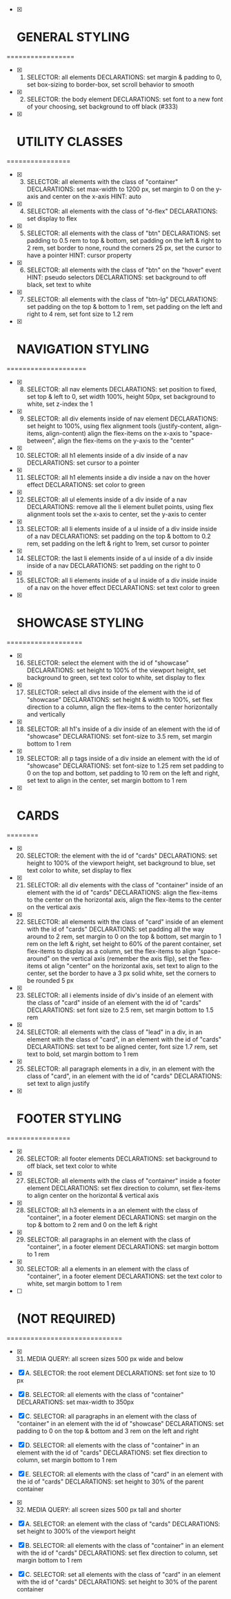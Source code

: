 - [x] # GENERAL STYLING
=================
- [x] 1. SELECTOR: all elements DECLARATIONS: set margin & padding to 0, set box-sizing to border-box, set scroll behavior to smooth
- [x] 2. SELECTOR: the body element DECLARATIONS: set font to a new font of your choosing, set background to off black (#333)

- [x] # UTILITY CLASSES
================
- [x] 3. SELECTOR: all elements with the class of "container" DECLARATIONS: set max-width to 1200 px, set margin to 0 on the y-axis and center on the x-axis HINT: auto
- [x] 4. SELECTOR: all elements with the class of "d-flex" DECLARATIONS: set display to flex
- [x] 5. SELECTOR: all elements with the class of "btn" DECLARATIONS: set padding to 0.5 rem to top & bottom, set padding on the left & right to 2 rem, set border to none, round the corners 25 px, set the cursor to have a pointer HINT: cursor property
- [x] 6. SELECTOR: all elements with the class of "btn" on the "hover" event HINT: pseudo selectors DECLARATIONS: set background to off black, set text to white
- [x] 7. SELECTOR: all elements with the class of "btn-lg" DECLARATIONS: set padding on the top & bottom to 1 rem, set padding on the left and right to 4 rem, set font size to 1.2 rem

- [x] # NAVIGATION STYLING
====================
- [x] 8. SELECTOR: all nav elements DECLARATIONS: set position to fixed, set top & left to 0, set width 100%, height 50px, set background to white, set z-index the 1
- [x] 9. SELECTOR: all div elements inside of nav element DECLARATIONS: set height to 100%, using flex alignment tools (justify-content, align-items, align-content) align the flex-items on the x-axis to "space-between", align the flex-items on the y-axis to the "center"
- [x] 10. SELECTOR: all h1 elements inside of a div inside of a nav DECLARATIONS: set cursor to a pointer
- [x] 11. SELECTOR: all h1 elements inside a div inside a nav on the hover effect DECLARATIONS: set color to green
- [x] 12. SELECTOR: all ul elements inside of a div inside of a nav DECLARATIONS: remove all the li element bullet points, using flex alignment tools set the x-axis to center, set the y-axis to center
- [x] 13. SELECTOR: all li elements inside of a ul inside of a div inside inside of a nav DECLARATIONS: set padding on the top & bottom to 0.2 rem, set padding on the left & right to 1rem, set cursor to pointer
- [x] 14. SELECTOR: the last li elements inside of a ul inside of a div inside inside of a nav DECLARATIONS: set padding on the right to 0
- [x] 15. SELECTOR: all li elements inside of a ul inside of a div inside inside of a nav on the hover effect DECLARATIONS: set text color to green

- [x] # SHOWCASE STYLING
===================
- [x] 16. SELECTOR: select the element with the id of "showcase" DECLARATIONS: set height to 100% of the viewport height, set background to green, set text color to white, set display to flex
- [x] 17. SELECTOR: select all divs inside of the element with the id of "showcase" DECLARATIONS: set height & width to 100%, set flex direction to a column, align the flex-items to the center horizontally and vertically
- [x] 18. SELECTOR: all h1's inside of a div inside of an element with the id of "showcase" DECLARATIONS: set font-size to 3.5 rem, set margin bottom to 1 rem
- [x] 19. SELECTOR: all p tags inside of a div inside an element with the id of "showcase" DECLARATIONS: set font-size to 1.25 rem set padding to 0 on the top and bottom, set padding to 10 rem on the left and right, set text to align in the center, set margin bottom to 1 rem

- [x] # CARDS
========
- [x] 20. SELECTOR: the element with the id of "cards" DECLARATIONS: set height to 100% of the viewport height, set background to blue, set text color to white, set display to flex
- [x] 21. SELECTOR: all div elements with the class of "container" inside of an element with the id of "cards" DECLARATIONS: align the flex-items to the center on the horizontal axis, align the flex-items to the center on the vertical axis
- [x] 22. SELECTOR: all elements with the class of "card" inside of an element with the id of "cards" DECLARATIONS: set padding all the way around to 2 rem, set margin to 0 on the top & bottom, set margin to 1 rem on the left & right, set height to 60% of the parent container, set flex-items to display as a column, set the flex-items to align "space-around" on the vertical axis (remember the axis flip), set the flex-items ot align "center" on the horizontal axis, set text to align to the center, set the border to have a 3 px solid white, set the corners to be rounded 5 px
- [x] 23. SELECTOR: all i elements inside of div's inside of an element with the class of "card" inside of an element with the id of "cards" DECLARATIONS: set font size to 2.5 rem, set margin bottom to 1.5 rem
- [x] 24. SELECTOR: all elements with the class of "lead" in a div, in an element with the class of "card", in an element with the id of "cards" DECLARATIONS: set text to be aligned center, font size 1.7 rem, set text to bold, set margin bottom to 1 rem
- [x] 25. SELECTOR: all paragraph elements in a div, in an element with the class of "card", in an element with the id of "cards" DECLARATIONS: set text to align justify

- [x] # FOOTER STYLING
================
- [x] 26. SELECTOR: all footer elements DECLARATIONS: set background to off black, set text color to white
- [x] 27. SELECTOR: all elements with the class of "container" inside a footer element DECLARATIONS: set flex direction to column, set flex-items to align center on the horizontal & vertical axis
- [x] 28. SELECTOR: all h3 elements in a an element with the class of "container", in a footer element DECLARATIONS: set margin on the top & bottom to 2 rem and 0 on the left & right
- [x] 29. SELECTOR: all paragraphs in an element with the class of "container", in a footer element DECLARATIONS: set margin bottom to 1 rem
- [x] 30.  SELECTOR: all a elements in an element with the class of "container", in a footer element DECLARATIONS: set the text color to white, set margin bottom to 1 rem

- [ ] #  (NOT REQUIRED)
=============================
- [x] 31. MEDIA QUERY: all screen sizes 500 px wide and below
- [x] A. SELECTOR: the root element DECLARATIONS: set font size to 10 px
- [x] B. SELECTOR: all elements with the class of "container" DECLARATIONS: set max-width to 350px
- [x] C. SELECTOR: all paragraphs in an element with the class of "container" in an element with the id of "showcase" DECLARATIONS: set padding to 0 on the top & bottom and 3 rem on the left and right
- [x] D. SELECTOR: all elements with the class of "container" in an element with the id of "cards" DECLARATIONS: set flex direction to column, set margin bottom to 1 rem
- [x] E. SELECTOR: all elements with the class of "card" in an element with the id of "cards" DECLARATIONS: set height to 30% of the parent container

- [x] 32. MEDIA QUERY: all screen sizes 500 px tall and shorter
- [x] A. SELECTOR: an element with the class of "cards" DECLARATIONS: set height to 300% of the viewport height
- [x] B. SELECTOR: all elements with the class of "container" in an element with the id of "cards" DECLARATIONS: set flex direction to column, set margin bottom to 1 rem
- [x] C. SELECTOR: set all elements with the class of "card" in an element with the id of "cards" DECLARATIONS: set height to 30% of the parent container